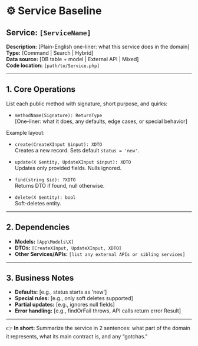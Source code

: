 # ⚙️ Service Baseline

## Service: `[ServiceName]`

**Description:** [Plain-English one-liner: what this service does in the domain]  
**Type:** [Command | Search | Hybrid]  
**Data source:** [DB table + model | External API | Mixed]  
**Code location:** `[path/to/Service.php]`

---

## 1. Core Operations

List each public method with signature, short purpose, and quirks:

- `methodName(Signature): ReturnType`  
  [One-liner: what it does, any defaults, edge cases, or special behavior]

Example layout:

- `create(CreateXInput $input): XDTO`  
  Creates a new record. Sets default `status = 'new'`.

- `update(X $entity, UpdateXInput $input): XDTO`  
  Updates only provided fields. Nulls ignored.

- `find(string $id): ?XDTO`  
  Returns DTO if found, null otherwise.

- `delete(X $entity): bool`  
  Soft-deletes entity.

---

## 2. Dependencies

- **Models:** `[App\Models\X]`  
- **DTOs:** `[CreateXInput, UpdateXInput, XDTO]`  
- **Other Services/APIs:** `[list any external APIs or sibling services]`

---

## 3. Business Notes

- **Defaults:** [e.g., status starts as 'new']  
- **Special rules:** [e.g., only soft deletes supported]  
- **Partial updates:** [e.g., ignores null fields]  
- **Error handling:** [e.g., findOrFail throws, API calls return error Result]  

---

👉 **In short:** Summarize the service in 2 sentences: what part of the domain it represents, what its main contract is, and any “gotchas.”
